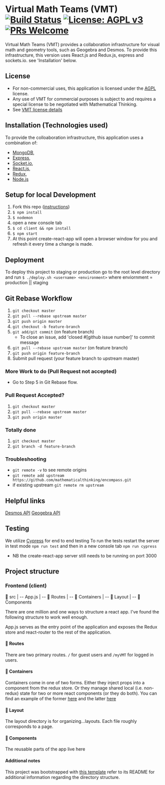 # Virtual Math Teams (VMT) [![Build Status](https://travis-ci.org/mathematicalthinking/encompass.svg?branch=master)](https://travis-ci.org/mathematicalthinking/encompass) [![License: AGPL v3](https://img.shields.io/badge/License-AGPL%20v3-blue.svg)](https://www.gnu.org/licenses/agpl-3.0) [![PRs Welcome](https://img.shields.io/badge/PRs-welcome-brightgreen.svg?style=flat-square)](http://makeapullrequest.com)

Virtual Math Teams (VMT) provides a collaboration infrastructure for visual math and geometry tools, such as Geogebra and Desmos. To provide this infrastructure, this version uses React.js and Redux.js, express and sockets.io.  see 'Installation' below.

## License

* For non-commercial uses, this application is licensed under the [AGPL](https://www.gnu.org/licenses/agpl-3.0.en.html) license.
* Any use of VMT for commercial purposes is subject to and requires a special license to be negotiated with Mathematical Thinking.
* See [VMT license details](http://files.mathematicalthinking.org/vmt/license)


## Installation (Technologies used)
To provide the colloaboration infrastructure, this application uses a combination of:

* [MongoDB](http://www.mongodb.org/),
* [Express](http://expressjs.com/),
* [Socket.io](https://socket.io/),
* [React.js](https://reactjs.org/),
* [Redux](https://redux.js.org/),
* [Node.js](http://nodejs.org/)


## Setup for local Development
1. Fork this repo ([instructions](https://github.com/mathematicalthinking/vmt/blob/master/docs/gitForkRepo.md))
1. `$ npm install`
1. `$ nodemon`
1. open a new console tab
1. `$ cd client && npm install`
1. `$ npm start`
1. At this point create-react-app will open a browser window for you and refresh it
every time a change is made.

## Deployment
To deploy this project to staging or production go to the root level directory and run
`$ ./deploy.sh <username> <environment>` where enviornment = production || staging
## Git Rebase Workflow

1. `git checkout master`
1. `git pull --rebase upstream master`
1. `git push origin master`
1. `git checkout -b feature-branch`
1. `git add/git commit` (on feature branch)
    * To close an issue, add 'closed #[github issue number]' to commit message
1. `git pull --rebase upstream master` (on feature branch)
1. `git push origin feature-branch`
1. Submit pull request (your feature branch to upstream master)

### More Work to do (Pull Request not accepted)
* Go to Step 5 in Git Rebase flow.

### Pull Request Accepted?
1. `git checkout master`
1. `git pull --rebase upstream master`
1. `git push origin master`


### Totally done
1. `git checkout master`
1. `git branch -d feature-branch`


### Troubleshooting
* `git remote -v` to see remote origins
* `git remote add upstream https://github.com/mathematicalthinking/encompass.git`
* if existing upstream `git remote rm upstream`

## Helpful links
[Desmos API](https://www.desmos.com/api/v1.1/docs/index.html)
[Geogebra API](https://wiki.geogebra.org/en/Reference:GeoGebra_Apps_API)

## Testing
We utilize [Cypress](https://docs.cypress.io/guides/overview/why-cypress.html#In-a-Nutshell) for end to end testing
To run the tests restart the server in test mode `npm run test` and then in a new console tab `npm run cypress`
* NB the create-react-app server still needs to be running on port 3000

## Project structure
### Frontend (client)
📁 src
|
-- App.js
|
-- 📁 Routes
|
-- 📁 Containers
|
-- 📁 Layout
|
-- 📁 Components

There are one million and one ways to structure a react app. I've found the following structure to work well enough.

App.js serves as the entry point of the application and exposes the Redux store
and react-router to the rest of the application.

#### 📁 Routes
There are two primary routes. `/` for
guest users and `/myVMT` for logged in users.

#### 📁 Containers
Containers come in one of two forms. Either they inject props into a component from the redux store.
Or they manage shared local (i.e. non-redux) state for two or more react components (or they do both). You can find an
example of the former [here]() and the latter [here]()

#### 📁 Layout
The layout directory is for organizing...layouts. Each file roughly corresponds to a page.

#### 📁 Components
The reusable parts of the app live here

#### Additional notes
This project was bootstrapped with [this template](https://github.com/okputadora/MERN-template.git)
refer to its README for additional information regarding the directory structure.
